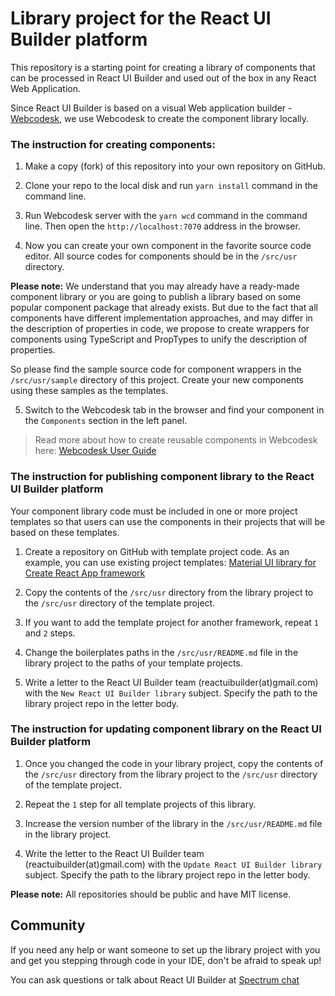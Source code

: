 # Library project for the React UI Builder platform

This repository is a starting point for creating a library of components that can be processed in React UI Builder and used out of the box in any React Web Application.

Since React UI Builder is based on a visual Web application builder - [Webcodesk](https://github.com/webcodesk/webcodesk-srv), we use Webcodesk to create the component library locally.

### The instruction for creating components:

1. Make a copy (fork) of this repository into your own repository on GitHub.

2. Clone your repo to the local disk and run `yarn install` command in the command line.

3. Run Webcodesk server with the `yarn wcd` command in the command line. Then open the `http://localhost:7070` address in the browser.

4. Now you can create your own component in the favorite source code editor. All source codes for components should be in the `/src/usr` directory.

**Please note:** We understand that you may already have a ready-made component library or you are going to publish a library based on some popular component package that already exists.
But due to the fact that all components have different implementation approaches, and may differ in the description of properties in code, we propose to create wrappers for components using TypeScript and PropTypes to unify the description of properties.

So please find the sample source code for component wrappers in the `/src/usr/sample` directory of this project. Create your new components using these samples as the templates.

5. Switch to the Webcodesk tab in the browser and find your component in the `Components` section in the left panel.

> Read more about how to create reusable components in Webcodesk here: [Webcodesk User Guide](https://github.com/webcodesk/webcodesk-srv/blob/master/docs/README.md) 

### The instruction for publishing component library to the React UI Builder platform

Your component library code must be included in one or more project templates so that users can use the components in their projects that will be based on these templates.

1. Create a repository on GitHub with template project code. As an example, you can use existing project templates: [Material UI library for Create React App framework](https://github.com/react-ui-builder/material-ui-cra-boilerplate)

2. Copy the contents of the `/src/usr` directory from the library project to the `/src/usr` directory of the template project.

3. If you want to add the template project for another framework, repeat `1` and `2` steps. 

4. Change the boilerplates paths in the `/src/usr/README.md` file in the library project to the paths of your template projects.

5. Write a letter to the React UI Builder team (reactuibuilder(at)gmail.com) with the `New React UI Builder library` subject. Specify the path to the library project repo in the letter body.  

### The instruction for updating component library on the React UI Builder platform

1. Once you changed the code in your library project, copy the contents of the `/src/usr` directory from the library project to the `/src/usr` directory of the template project.

2. Repeat the `1` step for all template projects of this library.

3. Increase the version number of the library in the `/src/usr/README.md` file in the library project.  

4. Write the letter to the React UI Builder team (reactuibuilder(at)gmail.com) with the `Update React UI Builder library` subject. Specify the path to the library project repo in the letter body.

**Please note:** All repositories should be public and have MIT license.

## Community

If you need any help or want someone to set up the library project with you and get you stepping through code in your IDE, 
don't be afraid to speak up!

You can ask questions or talk about React UI Builder at [Spectrum chat](https://spectrum.chat/react-ui-builder)
